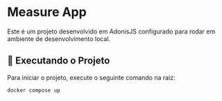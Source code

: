 
# Measure App

Este é um projeto desenvolvido em AdonisJS configurado para rodar em ambiente de desenvolvimento local.

## 🚀 Executando o Projeto

Para iniciar o projeto, execute o seguinte comando na raiz:

```bash
docker compose up